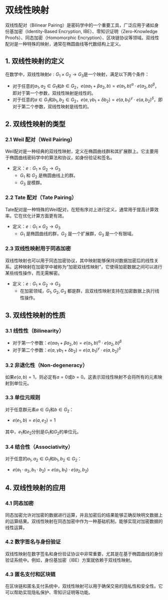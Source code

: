 # 双线性映射

双线性配对（Bilinear Pairing）是密码学中的一个重要工具，广泛应用于诸如身份基加密（Identity-Based Encryption, IBE）、零知识证明（Zero-Knowledge Proofs）、同态加密（Homomorphic Encryption）、区块链协议等领域。双线性配对是一种特殊的映射，通常在椭圆曲线等代数结构上定义。

## 1. 双线性映射的定义

在数学中，双线性映射$e: G_1 \times G_2 \to G_3$是一个映射，满足以下两个条件：

- 对于任意的$a_1, a_2 \in G_1$和$b \in G_2$，$e(\alpha a_1 + \beta a_2, b) = e(a_1, b)^\alpha \cdot e(a_2, b)^\beta$，即对于第一个参数，双线性映射是线性的。
- 对于任意的$a \in G_1$和$b_1, b_2 \in G_2$，$e(a, \gamma b_1 + \delta b_2) = e(a, b_1)^\gamma \cdot e(a, b_2)^\delta$，即对于第二个参数，双线性映射是线性的。

## 2. 双线性映射的类型


### 2.1 Weil 配对（Weil Pairing）

Weil配对是一种经典的双线性映射，定义在椭圆曲线群和其扩展群上。它主要用于椭圆曲线密码学中的算法和协议，如身份验证和签名。

- 定义：$e: G_1 \times G_2 \to G_3$
  - $G_1$ 和 $G_2$ 是椭圆曲线上的群。
  - $G_3$ 是模群。

### 2.2 Tate 配对（Tate Pairing）

Tate配对是一种特殊的Weil配对，在短有序对上进行定义，通常用于提高计算效率。它在优化计算方面更有效。

- 定义：$e: G_1 \times G_2 \to G_3$
  - $G_1$ 是椭圆曲线的群，$G_2$ 是一个扩展群，$G_3$ 是一个有限域。

### 2.3 双线性映射用于同态加密

双线性映射也可以用于同态加密协议，其中映射能够保持对数据加密后的线性关系。这种映射在加密学中被称为“加密双线性映射”，它使得加密数据之间可以进行某些线性操作，而无需解密。

- 定义：$e: G_1 \times G_2 \to G_3$
  - 在加密领域，$G_1, G_2, G_3$ 都是群，且双线性映射支持在加密数据上执行线性操作。

## 3. 双线性映射的性质

### 3.1 线性性（Bilinearity）

- 对于第一个参数：$e(\alpha a_1 + \beta a_2, b) = e(a_1, b)^\alpha \cdot e(a_2, b)^\beta$
- 对于第二个参数：$e(a, \gamma b_1 + \delta b_2) = e(a, b_1)^\gamma \cdot e(a, b_2)^\delta$

### 3.2 非退化性（Non-degeneracy）

如果$e(a, b) = 1$，则必定有$a = 0$或$b = 0$。这表示双线性映射不会将所有的元素映射到单位元。

### 3.3 单位元规则

对于任意群元素$a \in G_1$和$b \in G_2$：

- $e(e_1, b) = e(a, e_2) = 1$

其中，$e_1$和$e_2$分别是$G_1$和$G_2$的单位元。

### 3.4 结合性（Associativity）

对于任意的$a_1, a_2 \in G_1$和$b_1, b_2 \in G_2$：

- $e(a_1 \cdot a_2, b_1 \cdot b_2) = e(a_1, b_1) \cdot e(a_2, b_2)$

## 4. 双线性映射的应用


### 4.1 同态加密

同态加密允许对加密的数据进行运算，并且加密后的结果能够正确反映明文数据上的运算结果。双线性映射在同态加密中作为一种基础机制，能够实现对加密数据的线性运算。

### 4.2 数字签名与身份验证

双线性映射在数字签名和身份验证协议中非常重要，尤其是在基于椭圆曲线的身份验证系统中。例如，身份基加密（IBE）方案就依赖于双线性映射。

### 4.3 匿名支付和区块链

在区块链和匿名支付系统中，双线性映射可以用于确保交易的隐私性和安全性。它可以帮助实现隐私保护、零知识证明等功能。

